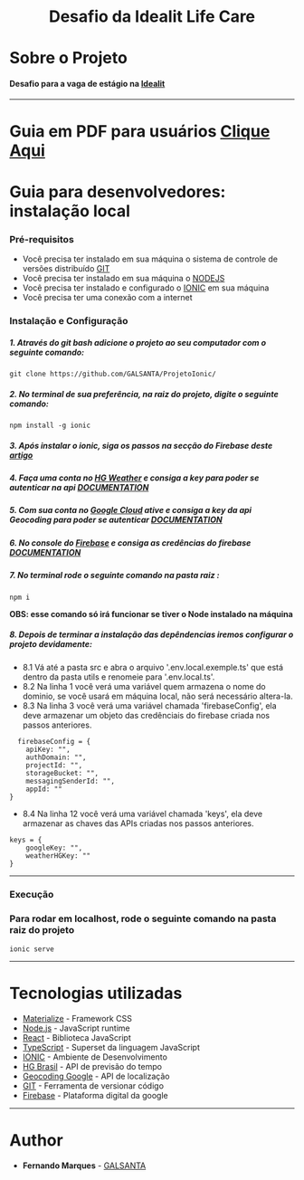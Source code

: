 <h1 align="center"><strong>Desafio da Idealit Life Care</strong></h1>

# Sobre o Projeto

#### Desafio para a vaga de estágio na [Idealit](https://idealitlifecare.com.br/)
---
# Guia em PDF para usuários [Clique Aqui](https://github.com/GALSANTA/ProjetoIonic/blob/main/Guia.pdf)

# Guia para desenvolvedores: instalação local

### Pré-requisitos

* Você precisa ter instalado em sua máquina o sistema de controle de versões distribuído [GIT](https://git-scm.com/)
* Você precisa ter instalado em sua máquina o [NODEJS](https://nodejs.org/pt-br/)
* Você precisa ter instalado e configurado o [IONIC](https://ionicframework.com/) em sua máquina
* Você precisa ter uma conexão com a internet


### Instalação e Configuração

##### 1. Através do git bash adicione o projeto ao seu computador com o seguinte comando:

```
git clone https://github.com/GALSANTA/ProjetoIonic/
```

##### 2. No terminal de sua preferência, na raiz do projeto, digite o seguinte comando:

```
npm install -g ionic
```

##### 3. Após instalar o ionic, siga os passos na secção do Firebase deste [artigo](https://medium.com/como-programar-em-1-dia/como-fazer-um-app-em-1-dia-com-ionic-e-firebase-e3a3dd1bc84b)

##### 4. Faça uma conta no [HG Weather](https://hgbrasil.com/) e consiga a key para poder se autenticar na api [DOCUMENTATION](https://console.hgbrasil.com/documentation/weather)

##### 5. Com sua conta no [Google Cloud](https://cloud.google.com/) ative e consiga a key da api Geocoding para poder se autenticar [DOCUMENTATION](https://developers.google.com/maps/documentation/geocoding/overview)

##### 6. No console do [Firebase](https://console.firebase.google.com/) e consiga as credências do firebase [DOCUMENTATION](https://firebase.google.com/docs)


##### 7. No terminal  rode o seguinte comando na pasta raiz : 

```
npm i
```
<b>OBS: esse comando só irá funcionar se tiver o Node instalado na máquina</b>

##### 8. Depois de terminar a instalação das depêndencias iremos configurar o projeto devidamente:

* 8.1 Vá até a pasta src e abra o arquivo '.env.local.exemple.ts' que está dentro da pasta utils e renomeie para '.env.local.ts'.
* 8.2 Na linha 1 você verá uma variável quem armazena o nome do dominio, se você usará em máquina local, não será necessário altera-la.
* 8.3 Na linha 3 você verá uma variável chamada 'firebaseConfig', ela deve armazenar um objeto das credênciais do firebase criada nos passos anteriores.

```
  firebaseConfig = {
    apiKey: "",
    authDomain: "",
    projectId: "",
    storageBucket: "",
    messagingSenderId: "",
    appId: ""
}
```
* 8.4 Na linha 12 você verá uma variável chamada 'keys', ela deve armazenar as chaves das APIs criadas nos passos anteriores.

```
keys = {
    googleKey: "",
    weatherHGKey: ""
}
```

---

### Execução

<h3>Para rodar em localhost, rode o seguinte comando na pasta raiz do projeto</h3>

```
ionic serve
```

---

# Tecnologias utilizadas

* [Materialize](https://materializecss.com/getting-started.html) - Framework CSS
* [Node.js](https://nodejs.org/pt-br/) - JavaScript runtime
* [React](https://pt-br.reactjs.org/) - Biblioteca JavaScript 
* [TypeScript](https://www.typescriptlang.org/) - Superset da linguagem JavaScript 
* [IONIC](https://ionicframework.com/) -  Ambiente de Desenvolvimento
* [HG Brasil](https://hgbrasil.com/) - API de previsão do tempo
* [Geocoding Google](https://developers.google.com/maps/documentation/geocoding/overview) - API de localização
* [GIT](https://git-scm.com/) - Ferramenta de versionar código
* [Firebase](https://firebase.google.com/) - Plataforma digital da google

---

# Author

* **Fernando Marques**  - [GALSANTA](https://github.com/GALSANTA)